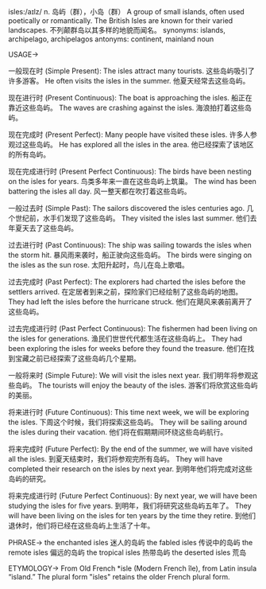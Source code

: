 isles:/aɪlz/
n.
岛屿（群），小岛（群）
A group of small islands, often used poetically or romantically.
The British Isles are known for their varied landscapes. 不列颠群岛以其多样的地貌而闻名。
synonyms: islands, archipelago, archipelagos
antonyms: continent, mainland
noun

USAGE->

一般现在时 (Simple Present):
The isles attract many tourists. 这些岛屿吸引了许多游客。
He often visits the isles in the summer. 他夏天经常去这些岛屿。

现在进行时 (Present Continuous):
The boat is approaching the isles. 船正在靠近这些岛屿。
The waves are crashing against the isles. 海浪拍打着这些岛屿。

现在完成时 (Present Perfect):
Many people have visited these isles. 许多人参观过这些岛屿。
He has explored all the isles in the area. 他已经探索了该地区的所有岛屿。

现在完成进行时 (Present Perfect Continuous):
The birds have been nesting on the isles for years. 鸟类多年来一直在这些岛屿上筑巢。
The wind has been battering the isles all day. 风一整天都在吹打着这些岛屿。

一般过去时 (Simple Past):
The sailors discovered the isles centuries ago.  几个世纪前，水手们发现了这些岛屿。
They visited the isles last summer. 他们去年夏天去了这些岛屿。

过去进行时 (Past Continuous):
The ship was sailing towards the isles when the storm hit.  暴风雨来袭时，船正驶向这些岛屿。
The birds were singing on the isles as the sun rose. 太阳升起时，鸟儿在岛上歌唱。

过去完成时 (Past Perfect):
The explorers had charted the isles before the settlers arrived. 在定居者到来之前，探险家们已经绘制了这些岛屿的地图。
They had left the isles before the hurricane struck. 他们在飓风来袭前离开了这些岛屿。

过去完成进行时 (Past Perfect Continuous):
The fishermen had been living on the isles for generations. 渔民们世世代代都生活在这些岛屿上。
They had been exploring the isles for weeks before they found the treasure. 他们在找到宝藏之前已经探索了这些岛屿几个星期。

一般将来时 (Simple Future):
We will visit the isles next year. 我们明年将参观这些岛屿。
The tourists will enjoy the beauty of the isles. 游客们将欣赏这些岛屿的美丽。

将来进行时 (Future Continuous):
This time next week, we will be exploring the isles.  下周这个时候，我们将探索这些岛屿。
They will be sailing around the isles during their vacation. 他们将在假期期间环绕这些岛屿航行。

将来完成时 (Future Perfect):
By the end of the summer, we will have visited all the isles. 到夏天结束时，我们将参观完所有岛屿。
They will have completed their research on the isles by next year. 到明年他们将完成对这些岛屿的研究。

将来完成进行时 (Future Perfect Continuous):
By next year, we will have been studying the isles for five years. 到明年，我们将研究这些岛屿五年了。
They will have been living on the isles for ten years by the time they retire. 到他们退休时，他们将已经在这些岛屿上生活了十年。


PHRASE->
the enchanted isles 迷人的岛屿
the fabled isles 传说中的岛屿
the remote isles 偏远的岛屿
the tropical isles 热带岛屿
the deserted isles 荒岛


ETYMOLOGY->
From Old French *isle (Modern French île), from Latin insula “island.”  The plural form "isles" retains the older French plural form.
